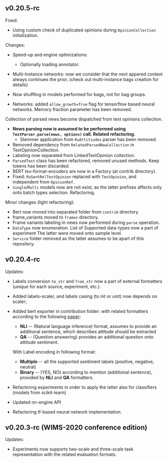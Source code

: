## v0.20.5-rc

Fixed:
* Using custom check of duplicated opinions during `OpinionCollection` initialization.

Changes:
* Speed-up and engine optimizations:
    * Optionally loading annotator.
* Multi-Instance networks: now we consider that the next appered context always continues the prior.
(check out multi-instance bags creation for details)
* Now shuffling in models performed for bags, not for bag groups.

* Networks: added `allow_growth=True` flag for tensorflow based neural networks.
Memory fraction parameter has been removed.

Collection of parsed news become dispatched from text opinions collection.
* **News parsing now is assumed to be performed using `TextParser.parse(news, options)` call. Related refactoring.**
    * Stemmer application from `RuAttitiudes` parser has been removed.
* Removed dependency from `RelatedParsedNewCollection` in TextOpinionCollection.
* Labeling now separated from LinkedTextOpinion collection.
* `ParsedText` class has been refactored, removed unused methods. Keep tokens has been discarded.
* BERT tsv-format-encoders are now in a Factory (at contrib directory).
* Fixed: `RuSentRelTextOpinion` replaced with `TextOpinion`, and independent from `OpinionRef`.
* `Single`/`Multi` models now are not exist, as the latter prefixes affects only onto batch types selection. Refactoring.

Minor changes (light refactoring):

* Bert now moved into separated folder from `contrib` directory.
* frame_variants moved to `frames` directory.
* Frame variants labeling in news now performed during `parse` operation.
* `DataType` now enumeration. List of Supported data-types now a part of experiment
The latter were moved onto sample level.
* `Service` folder removed as the latter assumes to be apart of this repository.

## v0.20.4-rc
Updates:
* Labels conversion `to_str` and `from_str` now a part of external formatters (unique for each source, experiment, etc.).
* Added labels-scaler, and labels casing (to int or uint) now depends on scaler;
* Added bert exporter in contribution folder: with related formatters according to the following
[paper](https://www.aclweb.org/anthology/N19-1035.pdf):
    * **NLI** -- (Natural language inference) format, assumes to provide an additional sentence, which describes
    attitude should be extracted
    * **QA** -- (Question answering) provides an additional question onto attitude sentiment.

   With Label encoding in following format:
   * **Multiple** -- all the supported sentiment labels (positive, negative, neutral)
   * **Binary** -- (YES, NO) according to mention (additional sentence), provided by **NLI** and **QA** formatters.

* Refactoring experiments in order to apply the latter also for classifiers (models from scikit-learn)
* Updated nn-engine API
* Refactoring tf-based neural network implementation.

## v0.20.3-rc (WIMS-2020 conference edition)

Updates:

* Experiments now supports two-scale and three-scale task representation with the related evaluation formats.

